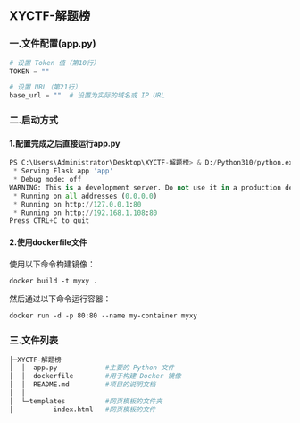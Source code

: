 ## XYCTF-解题榜

### 一.文件配置(app.py)

```python
# 设置 Token 值（第10行）
TOKEN = ""

# 设置 URL（第21行）
base_url = ""  # 设置为实际的域名或 IP URL
```

### 二.启动方式

#### 1.配置完成之后直接运行app.py

```python
PS C:\Users\Administrator\Desktop\XYCTF-解题榜> & D:/Python310/python.exe c:/Users/Administrator/Desktop/XYCTF-解题榜/app.py
 * Serving Flask app 'app'
 * Debug mode: off
WARNING: This is a development server. Do not use it in a production deployment. Use a production WSGI server instead.
 * Running on all addresses (0.0.0.0)
 * Running on http://127.0.0.1:80
 * Running on http://192.168.1.108:80
Press CTRL+C to quit
```

#### 2.使用dockerfile文件

使用以下命令构建镜像：

```dockerfile
docker build -t myxy .
```

然后通过以下命令运行容器：

```dockerfile
docker run -d -p 80:80 --name my-container myxy
```

### 三.文件列表

```bash
├─XYCTF-解题榜
│  │  app.py			#主要的 Python 文件
│  │  dockerfile		#用于构建 Docker 镜像
│  │  README.md			#项目的说明文档				
│  │
│  └─templates			#网页模板的文件夹
│          index.html	#网页模板的文件
```

